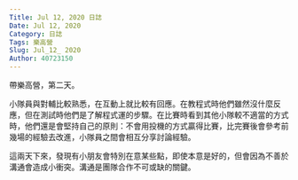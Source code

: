 ```yaml
---
Title: Jul 12, 2020 日誌
Date: Jul 12, 2020
Category: 日誌
Tags: 樂高營
Slug: Jul_12_ 2020
Author: 40723150
---
```

帶樂高營，第二天。

<!-- PELICAN_END_SUMMARY -->
小隊員與對輔比較熟悉，在互動上就比較有回應。在教程式時他們雖然沒什麼反應，但在測試時他們是了解程式運的步驟。在比賽時看到其他小隊較不適當的方式時，他們還是會堅持自己的原則：不會用投機的方式贏得比賽，比完賽後會參考前幾場的經驗去改進，小隊員之間會相互分享討論經驗。

這兩天下來，發現有小朋友會特別在意某些點，即使本意是好的，但會因為不善於溝通會造成小衝突。溝通是團隊合作不可或缺的關鍵。

